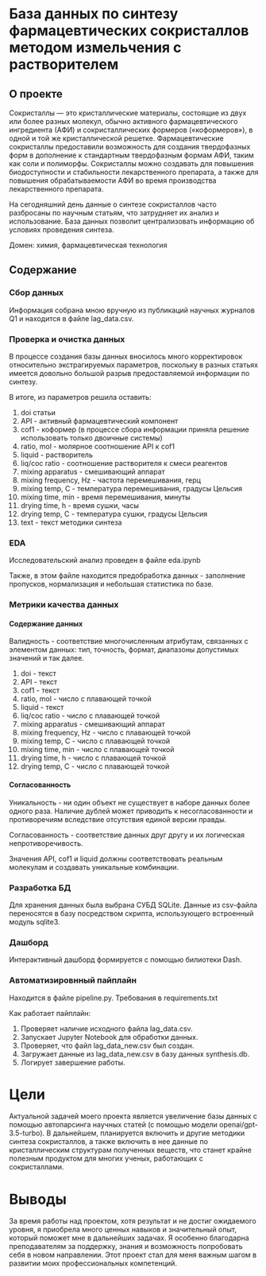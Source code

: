 # База данных по синтезу фармацевтических сокристаллов методом измельчения с растворителем

## О  проекте

Сокристаллы — это кристаллические материалы, состоящие из двух или более разных молекул, обычно активного фармацевтического ингредиента (АФИ) и сокристаллических формеров («коформеров»), в одной и той же кристаллической решетке. Фармацевтические сокристаллы предоставили возможность для создания твердофазных форм в дополнение к стандартным твердофазным формам АФИ, таким как соли и полиморфы. Сокристаллы можно создавать для повышения биодоступности и стабильности лекарственного препарата, а также для повышения обрабатываемости АФИ во время производства лекарственного препарата.

 На сегодняшний день данные о синтезе сокристаллов часто разбросаны по научным статьям, что затрудняет их анализ и использование. База данных позволит централизовать информацию об условиях проведения синтеза.

 Домен: химия, фармацевтическая технология

## Содержание

### Сбор данных

Информация собрана мною вручную из публикаций научных журналов Q1 и находится в файле lag_data.csv.

### Проверка и очистка данных

В процессе создания базы данных вносилось много корректировок относительно экстрагируемых параметров, поскольку в разных статьях имеется довольно большой разрыв предоставляемой информации по синтезу.

В итоге, из параметров решила оставить:

1. doi статьи
2. API - активный фармацевтический компонент
3. cof1 - коформер (в процессе сбора информации приняла решение использовать  только двоичные системы)
4. ratio, mol - молярное соотношение API к cof1
5. liquid - растворитель
6. liq/coc ratio - соотношение растворителя к смеси реагентов
7. mixing apparatus - смешивающий аппарат
8. mixing frequency, Hz - частота перемешивания, герц
9. mixing temp, C - температура перемешивания, градусы Цельсия
10. mixing time, min - время перемешивания, минуты
11. drying time, h - время сушки, часы
12. drying temp, C - температура сушки, градусы Цельсия
13. text - текст методики синтеза
    
### EDA

Исследовательский анализ проведен в файле eda.ipynb

Также, в этом файле находится предобработка данных - заполнение пропусков, нормализация и небольшая статистика по базе.


### Метрики качества данных

#### Содержание данных

Валидность - соответствие многочисленным атрибутам, связанных с элементом данных: тип, точность, формат, диапазоны допустимых значений и так далее.

1. doi - текст
2. API - текст
3. cof1 - текст
4. ratio, mol - число с плавающей точкой
5. liquid - текст
6. liq/coc ratio - число с плавающей точкой
7. mixing apparatus - смешивающий аппарат
8. mixing frequency, Hz - число с плавающей точкой
9. mixing temp, C - число с плавающей точкой
10. mixing time, min - число с плавающей точкой
11. drying time, h - число с плавающей точкой
12. drying temp, C - число с плавающей точкой

#### Согласованность

Уникальность - ни один объект не существует в наборе данных более одного раза. Наличие дублей может приводить к несогласованности и противоречиям вследствие отсутствия единой версии правды.

Согласованность - соответствие данных друг другу и их логическая непротиворечивость.

Значения API, cof1 и liquid должны соответствовать реальным молекулам и создавать уникальные комбинации.

### Разработка БД

Для хранения данных была выбрана СУБД SQLite. Данные из csv-файла переносятся в базу посредством скрипта, использующего встроенный модуль sqlite3.

### Дашборд

Интерактивный дашборд формируется с помощью билиотеки Dash.

### Автоматизировнный пайплайн

Находится в файле pipeline.py. Требования в requirements.txt 

Как работает пайплайн:

1. Проверяет наличие исходного файла lag_data.csv.
2. Запускает Jupyter Notebook для обработки данных.
3. Проверяет, что файл lag_data_new.csv был создан.
4. Загружает данные из lag_data_new.csv в базу данных synthesis.db.
5. Логирует завершение работы.

# Цели

Актуальной задачей моего проекта является увеличение базы данных с помощью автопарсинга научных статей (с помощью модели openai/gpt-3.5-turbo). В дальнейшем, планируется включить и другие методики синтеза сокристаллов, а также включить в нее данные по кристаллическим структурам полученных веществ, что станет крайне полезным продуктом для многих ученых, работающих с сокристаллами.

# Выводы

За время работы над проектом, хотя результат и не достиг ожидаемого уровня, я приобрела много ценных навыков и значительный опыт, который поможет мне в дальнейших задачах. Я особенно благодарна преподавателям за поддержку, знания и возможность попробовать себя в новом направлении. Этот проект стал для меня важным шагом в развитии моих профессиональных компетенций.
